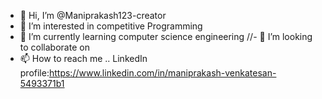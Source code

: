 - 👋 Hi, I’m @Maniprakash123-creator
- 👀 I’m interested in competitive Programming
- 🌱 I’m currently learning computer science engineering
//- 💞️ I’m looking to collaborate on
- 📫 How to reach me ..
LinkedIn profile:https://www.linkedin.com/in/maniprakash-venkatesan-5493371b1


<!---
Maniprakash123-creator/Maniprakash123-creator is a ✨ special ✨ repository because its `README.md` (this file) appears on your GitHub profile.
You can click the Preview link to take a look at your changes.
--->
